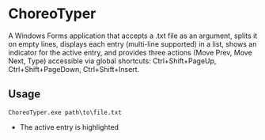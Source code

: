 # ChoreoTyper

A Windows Forms application that accepts a .txt file as an argument, splits it on empty lines, displays each entry (multi-line supported) in a list, shows an indicator for the active entry, and provides three actions (Move Prev, Move Next, Type) accessible via global shortcuts: Ctrl+Shift+PageUp, Ctrl+Shift+PageDown, Ctrl+Shift+Insert.

## Usage

```
ChoreoTyper.exe path\to\file.txt
```

- The active entry is highlighted
